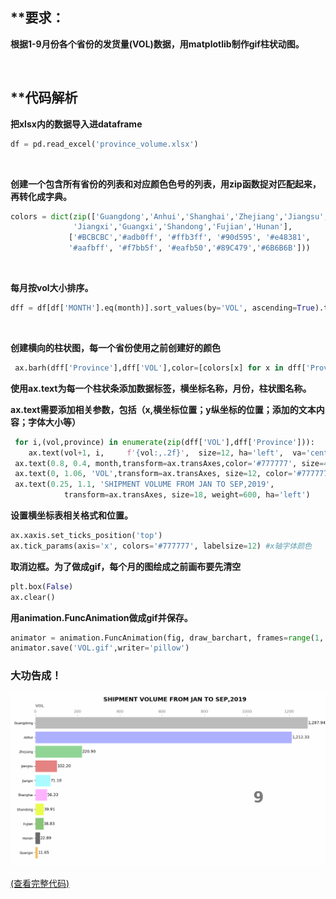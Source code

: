 ## **要求：
**根据1-9月份各个省份的发货量(VOL)数据，用matplotlib制作gif柱状动图。**

<br>

## **代码解析

**把xlsx内的数据导入进dataframe**
```python
df = pd.read_excel('province_volume.xlsx')
```

<br>

**创建一个包含所有省份的列表和对应颜色色号的列表，用zip函数捉对匹配起来，再转化成字典。**
```python
colors = dict(zip(['Guangdong','Anhui','Shanghai','Zhejiang','Jiangsu',
              'Jiangxi','Guangxi','Shandong','Fujian','Hunan'],
             ['#BCBCBC','#adb0ff', '#ffb3ff', '#90d595', '#e48381',
             '#aafbff', '#f7bb5f', '#eafb50','#89C479','#6B6B6B']))
```
<br>

**每月按vol大小排序。**


```python
dff = df[df['MONTH'].eq(month)].sort_values(by='VOL', ascending=True).tail(10)
```

<br>

**创建横向的柱状图，每一个省份使用之前创建好的颜色**

```python
 ax.barh(dff['Province'],dff['VOL'],color=[colors[x] for x in dff['Province']])
 ```
 
 **使用ax.text为每一个柱状条添加数据标签，横坐标名称，月份，柱状图名称。**
 
 **ax.text需要添加相关参数，包括（x,横坐标位置；y纵坐标的位置；添加的文本内容；字体大小等）**
 
```python
 for i,(vol,province) in enumerate(zip(dff['VOL'],dff['Province'])):
    ax.text(vol+1, i,     f'{vol:,.2f}',  size=12, ha='left',  va='center')
 ax.text(0.8, 0.4, month,transform=ax.transAxes,color='#777777', size=46, ha='left', weight=800)
 ax.text(0, 1.06, 'VOL',transform=ax.transAxes, size=12, color='#777777',weight=800)
 ax.text(0.25, 1.1, 'SHIPMENT VOLUME FROM JAN TO SEP,2019',
            transform=ax.transAxes, size=18, weight=600, ha='left')
```

**设置横坐标表相关格式和位置。**

```python
ax.xaxis.set_ticks_position('top')
ax.tick_params(axis='x', colors='#777777', labelsize=12) #x轴字体颜色
```
**取消边框。为了做成gif，每个月的图绘成之前画布要先清空**

```python
plt.box(False)
ax.clear()
```
**用animation.FuncAnimation做成gif并保存。**

```python
animator = animation.FuncAnimation(fig, draw_barchart, frames=range(1, 10),interval=1000)
animator.save('VOL.gif',writer='pillow')
```
### 大功告成！

![image](https://github.com/suvieu/PYTHON-PROGRAM/blob/master/DATA%20VISUALIZE/VOLUME_VISUALIZE/1.png)

[(查看完整代码)](https://github.com/suvieu/PYTHON-PROGRAM/blob/master/DATA%20VISUALIZE/VOLUME_VISUALIZE/VOLUME.py)



